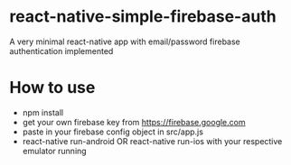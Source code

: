 # react-native-simple-firebase-auth
A very minimal react-native app with email/password firebase authentication implemented

# How to use
- npm install
- get your own firebase key from https://firebase.google.com
- paste in your firebase config object in src/app.js
- react-native run-android OR react-native run-ios with your respective emulator running

